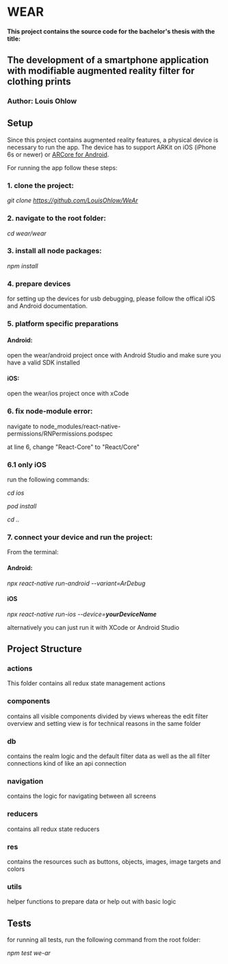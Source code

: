 # WEAR 
#### This project contains the source code for the bachelor's thesis with the title:
## The development of a smartphone application with modifiable augmented reality filter for clothing prints
### Author: Louis Ohlow

## Setup
Since this project contains augmented reality features, a physical device is necessary to run the app.
The device has to support ARKit on iOS (iPhone 6s or newer) or [ARCore for Android](https://developers.google.com/ar/discover/supported-devices).

For running the app follow these steps:
### 1. clone the project: 

*git clone https://github.com/LouisOhlow/WeAr*

### 2. navigate to the root folder: 

*cd wear/wear*

### 3. install all node packages:

*npm install*

### 4. prepare devices

for setting up the devices for usb debugging, please follow the offical iOS and Android documentation.

### 5. platform specific preparations

#### Android: 

open the wear/android project once with Android Studio and make sure you have a valid SDK installed

#### iOS:     

open the wear/ios project once with xCode

### 6. fix node-module error:

navigate to node_modules/react-native-permissions/RNPermissions.podspec

at line 6, change "React-Core" to "React/Core"

### 6.1 only iOS

run the following commands:

*cd ios*

*pod install*

*cd ..*

### 7. connect your device and run the project:

From the terminal:

#### Android: 
*npx react-native run-android --variant=ArDebug*

#### iOS
*npx react-native run-ios --device=**yourDeviceName***

alternatively you can just run it with XCode or Android Studio

## Project Structure 
### actions

This folder contains all redux state management actions

### components

contains all visible components divided by views whereas the 
edit filter overview and setting view is for technical reasons in the same folder

### db

contains the realm logic and the default filter data
as well as the all filter connections kind of like an api connection

### navigation

contains the logic for navigating between all screens

### reducers

contains all redux state reducers

### res

contains the resources such as buttons, objects, images, image targets and colors

### utils

helper functions to prepare data or help out with basic logic

## Tests 

for running all tests, run the following command from the root folder:

*npm test we-ar*
